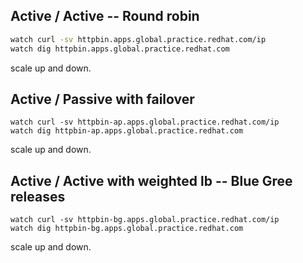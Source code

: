 ## Active / Active  -- Round robin

```sh
watch curl -sv httpbin.apps.global.practice.redhat.com/ip
watch dig httpbin.apps.global.practice.redhat.com
```
scale up and down.


## Active / Passive with failover

```shell
watch curl -sv httpbin-ap.apps.global.practice.redhat.com/ip
watch dig httpbin-ap.apps.global.practice.redhat.com
```

scale up and down.

## Active / Active with weighted lb -- Blue Gree releases


```shell
watch curl -sv httpbin-bg.apps.global.practice.redhat.com/ip
watch dig httpbin-bg.apps.global.practice.redhat.com
```

scale up and down.